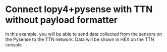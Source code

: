 # Connect lopy4+pysense with TTN without payload formatter
In this example, you will be able to send data collected from the sensors on the Pysense to the TTN network. Data will be shown in HEX on the TTN console
